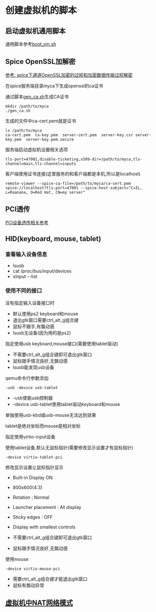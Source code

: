 # 创建虚拟机的脚本

## 启动虚拟机通用脚本

通用脚本参考[boot_vm.sh](boot_vm.sh)

## Spice OpenSSL加解密

[参考: spice下通道OpenSSL加密的过程和加密数据传输过程解密](https://blog.csdn.net/hubbybob1/article/details/54586249)

在spice服务端目录myca下生成openssl的ca证书

通过脚本[gen_ca.sh](gen_ca.sh)生成CA证书

	mkdir /path/to/myca
	./gen_ca.sh

生成的文件中ca-cert.pem就是证书

	ls /path/to/myca
	ca-cert.pem  ca-key.pem  server-cert.pem  server-key.csr server-key.pem  server-key.pem.secure

服务端启动虚拟机设置相关选项

	tls-port=47001,disable-ticketing,x509-dir=/path/to/myca,tls-channel=main,tls-channel=inputs

客户端使用证书连接(这里服务的和客户端都是本机,所以是localhost)

	remote-viewer --spice-ca-file=/path/to/myca/ca-cert.pem spice://localhost?tls-port=47001 --spice-host-subject="C=IL, L=Raanana, O=Red Hat, CN=my server"

## PCI透传

[PCI设备透传相关参考](pci_passthrough.md)

## HID(keyboard, mouse, tablet)

### 查看输入设备信息

- lsusb
- cat /proc/bus/input/devices
- xinput --list

### 使用不同的接口

没有指定输入设备接口时

- 默认使用ps2 keyboard和mouse
- 退出gtk窗口需要ctrl_alt_g组合键
- 鼠标不跟手,有飘动感
- lsusb无设备(因为用的是ps2)

指定使用usb keyboard,mouse接口(需要使用tablet驱动)

- 不需要ctrl_alt_g组合键即可退出gtk窗口
- 鼠标跟手情况良好,无飘动感
- lsusb能发现usb设备

qemu命令行参数添加

	-usb -device usb-tablet

- -usb使能usb控制器
- -device usb-tablet使用tablet驱动keyboard和mouse

单独使用usb-kbd或usb-mouse无法达到效果

tablet是绝对坐标而mouse是相对坐标

指定使用virtio-input设备

使用tablet设备,默认无鼠标指针(需要修改显示设置才有鼠标指针)

	-device virtio-tablet-pci

修改显示设置让鼠标指针显示

- Built-in Display ON
- 800x600(4:3)
- Rotation : Normal
- Launcher placement : All display
- Sticky edges : OFF
- Display with smallest controls

- 不需要ctrl_alt_g组合键即可退出gtk窗口
- 鼠标跟手情况良好,无飘动感

使用mouse

	-device virtio-mouse-pci

- 需要ctrl_alt_g组合键才能退出gtk窗口
- 鼠标有飘动异常

## [虚拟机中NAT网络模式](./vmnat.md)
